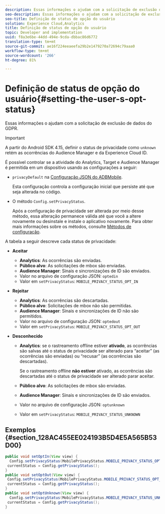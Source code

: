 ```yaml
---
description: Essas informações o ajudam com a solicitação de exclusão de dados do GDPR.
seo-description: Essas informações o ajudam com a solicitação de exclusão de dados do GDPR.
seo-title: Definição de status de opção do usuário
solution: Experience Cloud,Analytics
title: Definição de status de opção do usuário
topic: Developer and implementation
uuid: f8a3e6be-44dd-494e-9cda-dbbac86d6772
translation-type: tm+mt
source-git-commit: ae16f224eeaeefa29b2e1479270a72694c79aaa0
workflow-type: tm+mt
source-wordcount: '266'
ht-degree: 81%

---
```



# Definição de status de opção do usuário{#setting-the-user-s-opt-status}

Essas informações o ajudam com a solicitação de exclusão de dados do GDPR.

>[!IMPORTANT]
>
>A partir do Android SDK 4.15, definir o status de privacidade como `unknown` retém as ocorrências do Audience Manager e da Experience Cloud ID.

É possível controlar se a atividade do Analytics, Target e Audience Manager é permitida em um dispositivo usando as configurações a seguir:

* `privacyDefault` na [Configuração JSON do ADBMobile](/help/android/configuration/json-config/json-config.md).

   Esta configuração controla a configuração inicial que persiste até que seja alterada no código.

* O método `Config.setPrivacyStatus`.

   Após a configuração de privacidade ser alterada por meio desse método, essa alteração permanece válida até que você a altere novamente ou desinstale e instale o aplicativo novamente. Para obter mais informações sobre os métodos, consulte [Métodos de configuração](/help/android/configuration/methods.md).

A tabela a seguir descreve cada status de privacidade:

* **Aceitar**

   * **Analytics**: As ocorrências são enviadas.
   * **Público alvo**: As solicitações de mbox são enviadas.
   * **Audience Manager**: Sinais e sincronizações de ID são enviados.
   * Valor no arquivo de configuração JSON: `optedin`
   * Valor em `setPrivacyStatus`: `MOBILE_PRIVACY_STATUS_OPT_IN`

* **Rejeitar**

   * **Analytics**: As ocorrências são descartadas.
   * **Público alvo**: Solicitações de mbox não são permitidas.
   * **Audience Manager**: Sinais e sincronizações de ID não são permitidos.
   * Valor no arquivo de configuração JSON: `optedout`
   * Valor em `setPrivacyStatus`: `MOBILE_PRIVACY_STATUS_OPT_OUT`

* **Desconhecido**

   * **Analytics**: se o rastreamento offline estiver **ativado**, as ocorrências são salvas até o status de privacidade ser alterado para “aceitar” (as ocorrências são enviadas) ou “recusar” (as ocorrências são descartadas).

      Se o rastreamento offline <b>não estiver</b> ativado, as ocorrências são descartadas até o status de privacidade ser alterado parar aceitar.
   * **Público alvo**: As solicitações de mbox são enviadas.
   * **Audience Manager**: Sinais e sincronizações de ID são enviados.
   * Valor no arquivo de configuração JSON: `optunknown`
   * Valor em `setPrivacyStatus`: `MOBILE_PRIVACY_STATUS_UNKNOWN`

## Exemplos {#section_128AC455EE024193B5D4E5A565B53D00}

```java
public void setOptIn(View view) { 
  Config.setPrivacyStatus(MobilePrivacyStatus.MOBILE_PRIVACY_STATUS_OPT_IN); 
 currentStatus = Config.getPrivacyStatus(); 
} 
public void setOptOut(View view) { 
 Config.setPrivacyStatus(MobilePrivacyStatus.MOBILE_PRIVACY_STATUS_OPT_OUT); 
 currentStatus = Config.getPrivacyStatus(); 
} 
public void setOptUnknown(View view) { 
  Config.setPrivacyStatus(MobilePrivacyStatus.MOBILE_PRIVACY_STATUS_UNKNOWN); 
 currentStatus = Config.getPrivacyStatus(); 
}
```


